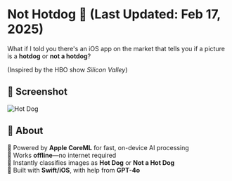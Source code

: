 # Not Hotdog 🌭 (Last Updated: Feb 17, 2025)

What if I told you there's an iOS app on the market that tells you if a picture is a **hotdog** or **not a hotdog**?

(Inspired by the HBO show *Silicon Valley*)

## 📸 Screenshot
![Hot Dog](https://github.com/itsmeterrylin/NotHotDog/blob/main/NotHotDog.png)


## 🚀 About  
🧠 Powered by **Apple CoreML** for fast, on-device AI processing  
📴 Works **offline**—no internet required  
🌭 Instantly classifies images as **Hot Dog** or **Not a Hot Dog**  
🍎 Built with **Swift/iOS**, with help from **GPT-4o**  
